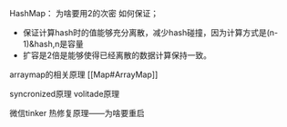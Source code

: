 

HashMap：
为啥要用2的次密
如何保证；

- 保证计算hash时的值能够充分离散，减少hash碰撞，因为计算方式是(n-1)&hash,n是容量
- 扩容是2倍是能够使得已经离散的数据计算保持一致。

arraymap的相关原理
[[Map#ArrayMap]]

syncronized原理
volitade原理

微信tinker
热修复原理——为啥要重启

